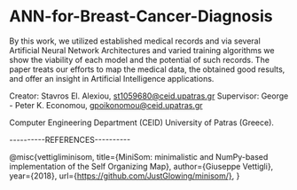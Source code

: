 # ANN-for-Breast-Cancer-Diagnosis

By this work, we utilized established medical records and via several Artificial Neural Network Architectures and varied training algorithms we show the viability of each model and the potential of such records. The paper treats our efforts to map the medical data, the obtained good results, and offer an insight in Artificial Intelligence applications.

Creator: Stavros El. Alexiou, st1059680@ceid.upatras.gr
Supervisor: George - Peter K. Economou, gpoikonomou@ceid.upatras.gr 

Computer Engineering Department (CEID) University of Patras (Greece).


----------REFERENCES----------

@misc{vettigliminisom,
  title={MiniSom: minimalistic and NumPy-based implementation of the Self Organizing Map},
  author={Giuseppe Vettigli},
  year={2018},
  url={https://github.com/JustGlowing/minisom/},
}
